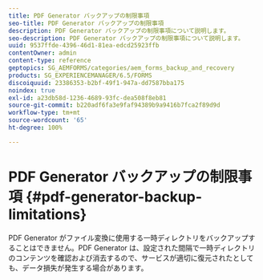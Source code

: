 ```yaml
---
title: PDF Generator バックアップの制限事項
seo-title: PDF Generator バックアップの制限事項
description: PDF Generator バックアップの制限事項について説明します。
seo-description: PDF Generator バックアップの制限事項について説明します。
uuid: 9537ffde-4396-46d1-81ea-edcd25923ffb
contentOwner: admin
content-type: reference
geptopics: SG_AEMFORMS/categories/aem_forms_backup_and_recovery
products: SG_EXPERIENCEMANAGER/6.5/FORMS
discoiquuid: 23386353-b2bf-49f1-947a-dd7587bba175
noindex: true
exl-id: a23db58d-1236-4689-93fc-dea508f8eb81
source-git-commit: b220adf6fa3e9faf94389b9a9416b7fca2f89d9d
workflow-type: tm+mt
source-wordcount: '65'
ht-degree: 100%

---
```


# PDF Generator バックアップの制限事項 {#pdf-generator-backup-limitations}

PDF Generator がファイル変換に使用する一時ディレクトリをバックアップすることはできません。PDF Generator は、設定された間隔で一時ディレクトリのコンテンツを確認および消去するので、サービスが適切に復元されたとしても、データ損失が発生する場合があります。
